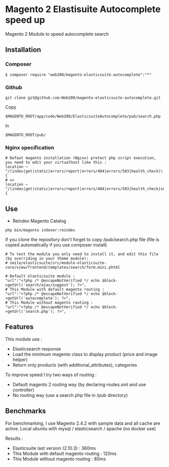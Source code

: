 # Magento 2 Elastisuite Autocomplete speed up

Magento 2 Module to speed autocomplete search

## Installation

### Composer
```
$ composer require "web200/magento-elasticsuite-autocomplete":"*"
```

### Github
```
git clone git@github.com:Web200/magento-elasticsuite-autocomplete.git
```

Copy
```
$MAGENTO_ROOT/app/code/Web200/ElasticsuiteAutocomplete/pub/search.php
```
in
```
$MAGENTO_ROOT/pub/
```

### Nginx specification

```
# Defaut magento installation (Nginx) protect php script execution, you need to edit your virtualhost like this :
location ~ ^/(index|get|static|errors/report|errors/404|errors/503|health_check)\.php$ {
# =>
location ~ ^/(index|get|static|errors/report|errors/404|errors/503|health_check|search)\.php$ {
```

## Use 

- Reindex Magento Catalog
```
php bin/magento indexer:reindex
```

If you clone the repository don't forget to copy /pub/search.php file (file is copied automatically if you use composer install)

```
# To test the module you only need to install it, and edit this file (by overriding in your theme module):
# smile/elasticsuite/src/module-elasticsuite-core/view/frontend/templates/search/form.mini.phtml

# Default elasticsuite module :
"url":"<?php /* @escapeNotVerified */ echo $block->getUrl('search/ajax/suggest'); ?>",
# This Module with default magento routing :
"url":"<?php /* @escapeNotVerified */ echo $block->getUrl('autocomplete'); ?>",
# This Module without magento routing : 
"url":"<?php /* @escapeNotVerified */ echo $block->getUrl('search.php'); ?>",
```

## Features

This module use :
- Elasticsearch response
- Load the minimum magento class to display product (price and image helper)
- Return only products (with additional_attributes), categories

To improve speed I try two ways of routing :
- Default magento 2 routing way (by declaring routes.xml and use controller)
- No routing way (use a search.php file in /pub directory)

## Benchmarks

For benchmarking, I use Magento 2.4.2 with sample data and all cache are active.
Local ubuntu with mysql / elasticsearch / apache (no docker use)

Results :

* Elasticsuite last version (2.10.3) :  360ms
* This Module with default magento routing : 120ms
* This Module without magento routing : 80ms

